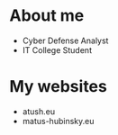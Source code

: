 # About me
- Cyber Defense Analyst
- IT College Student

# My websites
- atush.eu
- matus-hubinsky.eu
